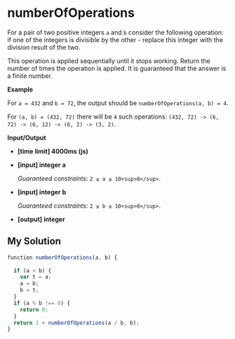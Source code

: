# numberOfOperations
﻿For a pair of two positive integers `a` and `b` consider the following operation: if one of the integers is divisible by the other - replace this integer with the division result of the two.

This operation is applied sequentially until it stops working. Return the number of times the operation is applied. It is guaranteed that the answer is a finite number.

**Example**

For `a = 432` and `b = 72`, the output should be
`numberOfOperations(a, b) = 4`.

For `(a, b) = (432, 72)` there will be `4` such operations:
`(432, 72) -> (6, 72) -> (6, 12) -> (6, 2) -> (3, 2)`.

**Input/Output**

*   **[time limit] 4000ms (js)**

*   **[input] integer a**

    _Guaranteed constraints:_
    `2 ≤ a ≤ 10<sup>8</sup>`.

*   **[input] integer b**

    _Guaranteed constraints:_
    `2 ≤ b ≤ 10<sup>8</sup>`.

*   **[output] integer**


## My Solution
```javascript
﻿function numberOfOperations(a, b) {
​
  if (a < b) {
    var t = a;
    a = b;
    b = t;
  }
  if (a % b !== 0) {
    return 0;
  }
  return 1 + numberOfOperations(a / b, b);
}
​
```
